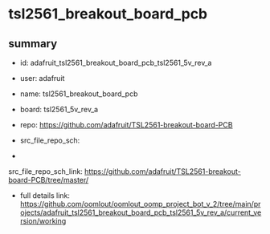 # tsl2561_breakout_board_pcb
 
## summary 
* id: adafruit_tsl2561_breakout_board_pcb_tsl2561_5v_rev_a
* user: adafruit
* name: tsl2561_breakout_board_pcb
* board: tsl2561_5v_rev_a
* repo: https://github.com/adafruit/TSL2561-breakout-board-PCB



* src_file_repo_sch: 
*
 src_file_repo_sch_link: https://github.com/adafruit/TSL2561-breakout-board-PCB/tree/master/
* full details link: https://github.com/oomlout/oomlout_oomp_project_bot_v_2/tree/main/projects/adafruit_tsl2561_breakout_board_pcb_tsl2561_5v_rev_a/current_version/working  






